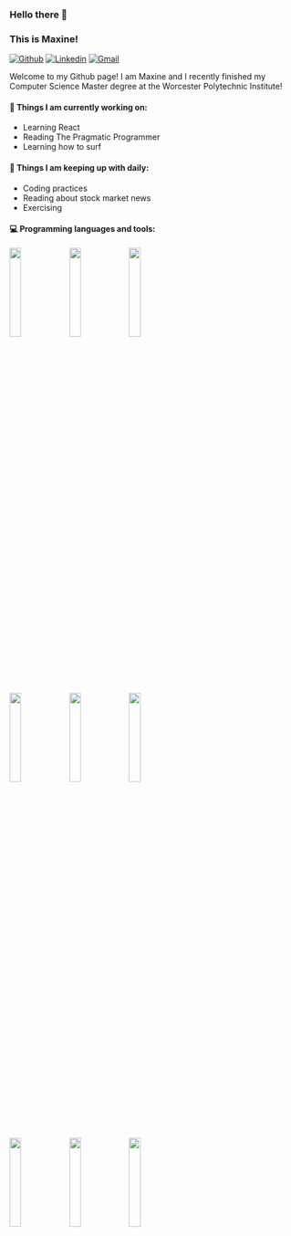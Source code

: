 ### Hello there 👋
### This is Maxine!

[![Github](https://img.shields.io/badge/-Github-000?style=flat&logo=Github&logoColor=white)](https://github.com/aamaxaa)
[![Linkedin](https://img.shields.io/badge/-LinkedIn-blue?style=flat&logo=Linkedin&logoColor=white)](https://www.linkedin.com/in/maxine-s-a95298133/)
[![Gmail](https://img.shields.io/badge/-Gmail-c14438?style=flat&logo=Gmail&logoColor=white)](mailto:mshiwpi@gmail.com)

Welcome to my Github page! I am Maxine and I recently finished my Computer Science Master degree at the Worcester Polytechnic Institute!  

#### 🔭 Things I am currently working on:
- Learning React
- Reading The Pragmatic Programmer
- Learning how to surf

#### :muscle: Things I am keeping up with daily:
- Coding practices
- Reading about stock market news
- Exercising

#### :computer: Programming languages and tools:
<p>
  
<code><img width="20%" src="https://www.vectorlogo.zone/logos/python/python-ar21.svg"></code>
<code><img width="20%" src="https://www.vectorlogo.zone/logos/java/java-ar21.svg"></code>
<code><img width="20%" src="https://www.vectorlogo.zone/logos/hexoio/hexoio-ar21.svg"></code>
<br />
<code><img width="20%" src="https://www.vectorlogo.zone/logos/atlassian_jira/atlassian_jira-ar21.svg"></code>
<code><img width="20%" src="https://www.vectorlogo.zone/logos/mysql/mysql-ar21.svg"></code>
<code><img width="20%" src="https://www.vectorlogo.zone/logos/mongodb/mongodb-ar21.svg"></code>
<br />
<code><img width="20%" src="https://www.vectorlogo.zone/logos/git-scm/git-scm-ar21.svg"></code>
<code><img width="20%" src="https://www.vectorlogo.zone/logos/w3_css/w3_css-ar21.svg"></code>
<code><img width="20%" src="https://www.vectorlogo.zone/logos/javascript/javascript-ar21.svg"></code>
</p>

<!--
**aamaxaa/aamaxaa** is a ✨ _special_ ✨ repository because its `README.md` (this file) appears on your GitHub profile.

Here are some ideas to get you started:

- 🔭 I’m currently working on ...
- 🌱 I’m currently learning ...
- 👯 I’m looking to collaborate on ...
- 🤔 I’m looking for help with ...
- 💬 Ask me about ...
- 📫 How to reach me: ...
- 😄 Pronouns: ...
- ⚡ Fun fact: ...
-->
